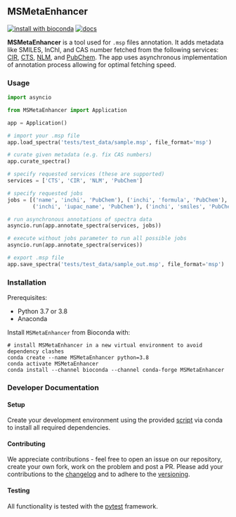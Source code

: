 ## MSMetaEnhancer

[![install with bioconda](https://img.shields.io/badge/install%20with-bioconda-brightgreen.svg?style=flat)](http://bioconda.github.io/recipes/msmetaenhancer/README.html)
[![docs](https://readthedocs.org/projects/msmetaenhancer/badge/?version=latest)](https://msmetaenhancer.readthedocs.io/en/latest/)

**MSMetaEnhancer** is a tool used for `.msp` files annotation.
It adds metadata like SMILES, InChI, and CAS number fetched from the following services: [CIR](https://cactus.nci.nih.gov/chemical/structure_documentation), [CTS](https://cts.fiehnlab.ucdavis.edu/), [NLM](https://chem.nlm.nih.gov), and [PubChem](https://pubchem.ncbi.nlm.nih.gov/).
The app uses asynchronous implementation of annotation process allowing for optimal fetching speed.

### Usage

```python
import asyncio

from MSMetaEnhancer import Application

app = Application()

# import your .msp file
app.load_spectra('tests/test_data/sample.msp', file_format='msp')

# curate given metadata (e.g. fix CAS numbers)
app.curate_spectra()

# specify requested services (these are supported)
services = ['CTS', 'CIR', 'NLM', 'PubChem']

# specify requested jobs
jobs = [('name', 'inchi', 'PubChem'), ('inchi', 'formula', 'PubChem'), ('inchi', 'inchikey', 'PubChem'),
        ('inchi', 'iupac_name', 'PubChem'), ('inchi', 'smiles', 'PubChem')]

# run asynchronous annotations of spectra data
asyncio.run(app.annotate_spectra(services, jobs))

# execute without jobs parameter to run all possible jobs
asyncio.run(app.annotate_spectra(services))

# export .msp file 
app.save_spectra('tests/test_data/sample_out.msp', file_format='msp')
```

### Installation

Prerequisites:

- Python 3.7 or 3.8
- Anaconda

Install `MSMetaEnhancer` from Bioconda with:

```
# install MSMetaEnhancer in a new virtual environment to avoid dependency clashes
conda create --name MSMetaEnhancer python=3.8
conda activate MSMetaEnhancer
conda install --channel bioconda --channel conda-forge MSMetaEnhancer
```

### Developer Documentation

#### Setup

Create your development environment using the provided [script](conda/environment-dev.yml) via conda to install all required dependencies.

#### Contributing

We appreciate contributions - feel free to open an issue on our repository, create your own fork, work on the problem and post a PR. 
Please add your contributions to the [changelog](CHANGELOG.md) and to adhere to the [versioning](https://semver.org/spec/v2.0.0.html).

#### Testing

All functionality is tested with the [pytest](https://docs.pytest.org/en/6.2.x/contents.html) framework.
